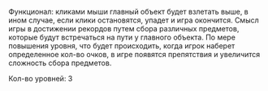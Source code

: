 Функционал: кликами мыши главный объект будет взлетать выше, в ином 
случае, если клики остановятся, упадет и игра окончится. Смысл игры в 
достижении рекордов путем сбора различных предметов, которые будут 
встречаться на пути у главного объекта. По мере повышения уровня, что 
будет происходить, когда игрок наберет определенное кол-во очков, в 
игре появятся препятствия и увеличится сложность сбора предметов.

Кол-во уровней: 3